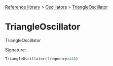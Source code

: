 [Reference library](../index.md) > [Oscillators](index.md) > [TriangleOscillator](triangleoscillator.md)

# TriangleOscillator

TriangleOscillator

Signature:
```python
TriangleOscillator(frequency=440)
```
